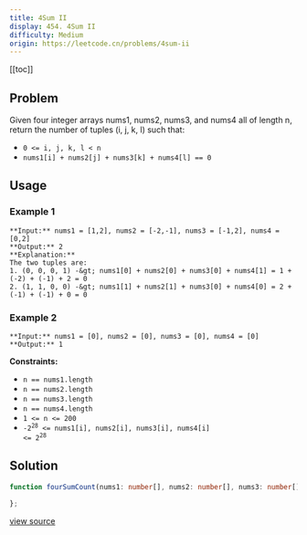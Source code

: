 ```yaml
---
title: 4Sum II
display: 454. 4Sum II
difficulty: Medium
origin: https://leetcode.cn/problems/4sum-ii
---
```


[[toc]]

## Problem

Given four integer arrays nums1, nums2, nums3, and nums4 all of length n, return the number of tuples (i, j, k, l) such that:

- <code>0 &lt;= i, j, k, l &lt; n</code>
- <code>nums1[i] + nums2[j] + nums3[k] + nums4[l] == 0</code>

 ## Usage

### Example 1

```
**Input:** nums1 = [1,2], nums2 = [-2,-1], nums3 = [-1,2], nums4 = [0,2]
**Output:** 2
**Explanation:**
The two tuples are:
1. (0, 0, 0, 1) -&gt; nums1[0] + nums2[0] + nums3[0] + nums4[1] = 1 + (-2) + (-1) + 2 = 0
2. (1, 1, 0, 0) -&gt; nums1[1] + nums2[1] + nums3[0] + nums4[0] = 2 + (-1) + (-1) + 0 = 0
```

### Example 2

```
**Input:** nums1 = [0], nums2 = [0], nums3 = [0], nums4 = [0]
**Output:** 1
```

 
**Constraints:**

- <code>n == nums1.length</code>
- <code>n == nums2.length</code>
- <code>n == nums3.length</code>
- <code>n == nums4.length</code>
- <code>1 &lt;= n &lt;= 200</code>
- <code>-2<sup>28</sup> &lt;= nums1[i], nums2[i], nums3[i], nums4[i] &lt;= 2<sup>28</sup></code>


## Solution

```ts
function fourSumCount(nums1: number[], nums2: number[], nums3: number[], nums4: number[]): number {

};
```

[view source](https://leetcode.cn/problems/4sum-ii)
